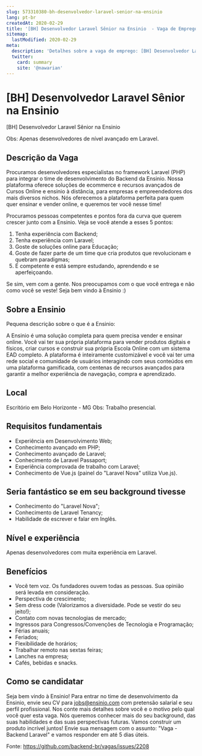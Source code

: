 ```yaml
---
slug: 573310380-bh-desenvolvedor-laravel-senior-na-ensinio
lang: pt-br
createdAt: 2020-02-29
title: '[BH] Desenvolvedor Laravel Sênior na Ensinio  - Vaga de Emprego'
sitemap:
  lastModified: 2020-02-29
meta:
  description: 'Detalhes sobre a vaga de emprego: [BH] Desenvolvedor Laravel Sênior na Ensinio '
  twitter:
    card: summary
    site: '@nawarian'
---
```


# [BH] Desenvolvedor Laravel Sênior na Ensinio 

[BH] Desenvolvedor Laravel Sênior na Ensinio 

Obs: Apenas desenvolvedores de nível avançado em Laravel.

## Descrição da Vaga

Procuramos desenvolvedores especialistas no framework Laravel (PHP) para integrar o time de desenvolvimento do Backend da Ensinio. Nossa plataforma oferece soluções de ecommerce e recursos avançados de Cursos Online e ensinio à distância, para empresas e empreendedores dos mais diversos nichos. Nós oferecemos a plataforma perfeita para quem quer ensinar e vender online, e queremos ter você nesse time!

Procuramos pessoas competentes e pontos fora da curva que querem crescer junto com a Ensinio. Veja se você atende a esses 5 pontos:

1. Tenha experiência com Backend;
2. Tenha experiência com Laravel;
3. Goste de soluções online para Educação;
4. Goste de fazer parte de um time que cria produtos que revolucionam e quebram paradigmas;
5. É competente e está sempre estudando, aprendendo e se aperfeiçoando.

Se sim, vem com a gente. Nos preocupamos com o que você entrega e não como você se veste! Seja bem vindo à Ensinio :)

## Sobre a Ensinio

Pequena descrição sobre o que é a Ensinio:

A Ensinio é uma solução completa para quem precisa vender e ensinar online. Você vai ter sua  própria plataforma para vender produtos digitais e físicos, criar cursos e construir sua própria Escola  Online com um sistema EAD completo. A plataforma é inteiramente customizável e você vai ter uma rede social e comunidade de  usuários interagindo com seus conteúdos em uma plataforma gamificada, com centenas de recursos  avançados para garantir a melhor experiência de navegação, compra e aprendizado.


## Local

Escritório em Belo Horizonte - MG
Obs: Trabalho presencial.


## Requisitos fundamentais

- Experiência em Desenvolvimento Web;
- Conhecimento avançado em PHP;
- Conhecimento avançado de Laravel;
- Conhecimento de Laravel Passaport;
- Experiência comprovada de trabalho com Laravel;
- Conhecimento de Vue.js (painel do "Laravel Nova" utiliza Vue.js).


## Seria fantástico se em seu background tivesse

- Conhecimento do "Laravel Nova";
- Conhecimento de Laravel Tenancy;
- Habilidade de escrever e falar em Inglês.

## Nível e experiência

Apenas desenvolvedores com muita experiência em Laravel.


## Benefícios

- Você tem voz. Os fundadores ouvem todas as pessoas. Sua opinião será levada em consideração.
- Perspectiva de crescimento;
- Sem dress code (Valorizamos a diversidade. Pode se vestir do seu jeito!);
- Contato com novas tecnologias de mercado;
- Ingressos para Congressos/Convenções de Tecnologia e Programação;
- Férias anuais;
- Feriados;
- Flexibilidade de horários;
- Trabalhar remoto nas sextas feiras;
- Lanches na empresa;
- Cafés, bebidas e snacks.


## Como se candidatar

Seja bem vindo à Ensinio! Para entrar no time de desenvolvimento da Ensinio, envie seu CV para jobs@ensinio.com com pretensão salarial e seu perfil profissional. Nos conte mais detalhes sobre você e o motivo pelo qual você quer esta vaga. Nós queremos conhecer mais do seu background, das suas habilidades e das suas perspectivas futuras. Vamos construir um produto incrível juntos! Envie sua mensagem com o assunto: "Vaga - Backend Laravel" e vamos responder em até 5 dias úteis.

Fonte: https://github.com/backend-br/vagas/issues/2208